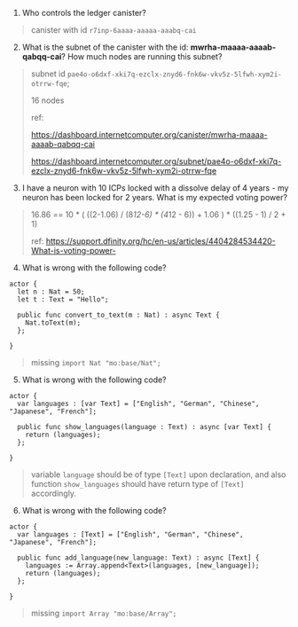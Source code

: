 1. Who controls the ledger canister? 
> canister with id `r7inp-6aaaa-aaaaa-aaabq-cai`

2. What is the subnet of the canister with the id: **mwrha-maaaa-aaaab-qabqq-cai**? How much nodes are running this subnet?  
> subnet id `pae4o-o6dxf-xki7q-ezclx-znyd6-fnk6w-vkv5z-5lfwh-xym2i-otrrw-fqe`; 
> 
> 16 nodes
>
> ref: 
>
> https://dashboard.internetcomputer.org/canister/mwrha-maaaa-aaaab-qabqq-cai
>
> https://dashboard.internetcomputer.org/subnet/pae4o-o6dxf-xki7q-ezclx-znyd6-fnk6w-vkv5z-5lfwh-xym2i-otrrw-fqe

3. I have a neuron with 10 ICPs locked with a dissolve delay of 4 years - my neuron has been locked for 2 years. What is my expected voting power?
> 16.86 == 10 * ( ((2-1.06) / (8*12-6) * (4*12 - 6)) + 1.06 ) * ((1.25 - 1) / 2 + 1)
> 
> ref: https://support.dfinity.org/hc/en-us/articles/4404284534420-What-is-voting-power-

4. What is wrong with the following code?
```
actor {
  let n : Nat = 50;
  let t : Text = "Hello";

  public func convert_to_text(m : Nat) : async Text {
    Nat.toText(m);
  };
 
}
```
> missing
> `import Nat "mo:base/Nat";`

5. What is wrong with the following code?
```
actor {
  var languages : [var Text] = ["English", "German", "Chinese", "Japanese", "French"];

  public func show_languages(language : Text) : async [var Text] {
    return (languages);
  };
 
}
```
> variable `language` should be of type `[Text]` upon declaration, and also function `show_languages` should have return type of `[Text]` accordingly.

6. What is wrong with the following code?
```
actor {
  var languages : [Text] = ["English", "German", "Chinese", "Japanese", "French"];

  public func add_language(new_language: Text) : async [Text] {
    languages := Array.append<Text>(languages, [new_language]);
    return (languages);
  };
 
}
```
> missing
> `import Array "mo:base/Array";`